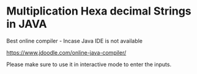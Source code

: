 # Multiplication Hexa decimal Strings in JAVA

Best online compiler - Incase Java IDE is not available

https://www.jdoodle.com/online-java-compiler/

Please make sure to use it in interactive mode to enter the inputs.
